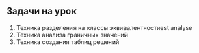 ## Задачи на урок


1. Техника разделения на классы эквивалентностиest analyse
2. Техника анализа граничных значений
3. Техника создания таблиц решений
